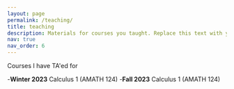```yaml
---
layout: page
permalink: /teaching/
title: teaching
description: Materials for courses you taught. Replace this text with your description.
nav: true
nav_order: 6
---
```

Courses I have TA'ed for 

-**Winter 2023** Calculus 1 (AMATH 124)
-**Fall 2023** Calculus 1 (AMATH 124)


